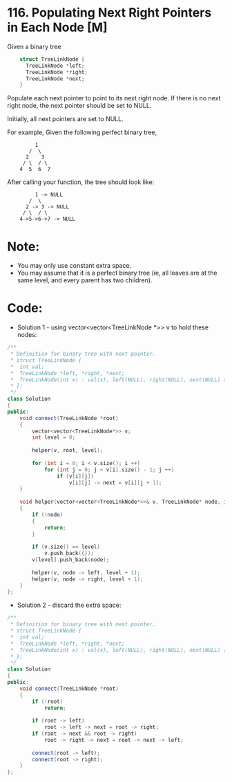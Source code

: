 # 116. Populating Next Right Pointers in Each Node [M]
Given a binary tree
```c++
    struct TreeLinkNode {
      TreeLinkNode *left;
      TreeLinkNode *right;
      TreeLinkNode *next;
    }
```
Populate each next pointer to point to its next right node. If there is no next right node, the next pointer should be set to NULL.

Initially, all next pointers are set to NULL.

For example,
Given the following perfect binary tree,
```
         1
       /  \
      2    3
     / \  / \
    4  5  6  7
```
After calling your function, the tree should look like:
```
         1 -> NULL
       /  \
      2 -> 3 -> NULL
     / \  / \
    4->5->6->7 -> NULL
```

# Note:

- You may only use constant extra space.
- You may assume that it is a perfect binary tree (ie, all leaves are at the same level, and every parent has two children).

# Code:
- Solution 1 - using vector<vector<TreeLinkNode *>> v to hold these nodes:
```c++
/**
 * Definition for binary tree with next pointer.
 * struct TreeLinkNode {
 *  int val;
 *  TreeLinkNode *left, *right, *next;
 *  TreeLinkNode(int x) : val(x), left(NULL), right(NULL), next(NULL) {}
 * };
 */
class Solution 
{
public:
    void connect(TreeLinkNode *root) 
    {
        vector<vector<TreeLinkNode*>> v;
        int level = 0;
        
        helper(v, root, level);
        
        for (int i = 0; i < v.size(); i ++)
            for (int j = 0; j < v[i].size() - 1; j ++)
                if (v[i][j])
                    v[i][j] -> next = v[i][j + 1];
    }
    
    void helper(vector<vector<TreeLinkNode*>>& v, TreeLinkNode* node, int level)
    {
        if (!node)
        {
            return;
        }
        
        if (v.size() == level)
            v.push_back({});
        v[level].push_back(node);
        
        helper(v, node -> left, level + 1);
        helper(v, node -> right, level + 1);
    }
};
```

- Solution 2 - discard the extra space:
```c++
/**
 * Definition for binary tree with next pointer.
 * struct TreeLinkNode {
 *  int val;
 *  TreeLinkNode *left, *right, *next;
 *  TreeLinkNode(int x) : val(x), left(NULL), right(NULL), next(NULL) {}
 * };
 */
class Solution 
{
public:
    void connect(TreeLinkNode *root) 
    {
        if (!root)
            return;
        
        if (root -> left)
            root -> left -> next = root -> right;
        if (root -> next && root -> right)
            root -> right -> next = root -> next -> left;
        
        connect(root -> left);
        connect(root -> right);
    }
};
```
